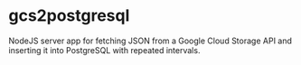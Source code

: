 # gcs2postgresql
NodeJS server app for fetching JSON from a Google Cloud Storage API and inserting it into PostgreSQL with repeated intervals.
